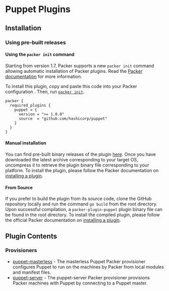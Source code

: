 # Puppet Plugins

<!--
  Include a short overview about the plugin.

  This document is a great location for creating a table of contents for each
  of the components the plugin may provide. This document should load automatically
  when navigating to the docs directory for a plugin.

-->

## Installation

### Using pre-built releases

#### Using the `packer init` command

Starting from version 1.7, Packer supports a new `packer init` command allowing
automatic installation of Packer plugins. Read the
[Packer documentation](https://www.packer.io/docs/commands/init) for more information.

To install this plugin, copy and paste this code into your Packer configuration .
Then, run [`packer init`](https://www.packer.io/docs/commands/init).

```hcl
packer {
  required_plugins {
    puppet = {
      version = ">= 1.0.0"
      source  = "github.com/hashicorp/puppet"
    }
  }
}
```

#### Manual installation

You can find pre-built binary releases of the plugin [here](https://github.com/hashicorp/packer-plugin-puppet/releases).
Once you have downloaded the latest archive corresponding to your target OS,
uncompress it to retrieve the plugin binary file corresponding to your platform.
To install the plugin, please follow the Packer documentation on
[installing a plugin](https://www.packer.io/docs/extending/plugins/#installing-plugins).


#### From Source

If you prefer to build the plugin from its source code, clone the GitHub
repository locally and run the command `go build` from the root
directory. Upon successful compilation, a `packer-plugin-puppet` plugin
binary file can be found in the root directory.
To install the compiled plugin, please follow the official Packer documentation
on [installing a plugin](https://www.packer.io/docs/extending/plugins/#installing-plugins).


## Plugin Contents

### Provisioners

- [puppet-masterless](provisioners/puppet-masterless.mdx) - The masterless Puppet Packer provisioner configures Puppet to run on the machines by Packer from local modules and manifest files.
- [puppet-server](provisioners/puppet-server.mdx) - The puppet-server Packer provisioner provisions Packer machines with Puppet by connecting to a Puppet master.
